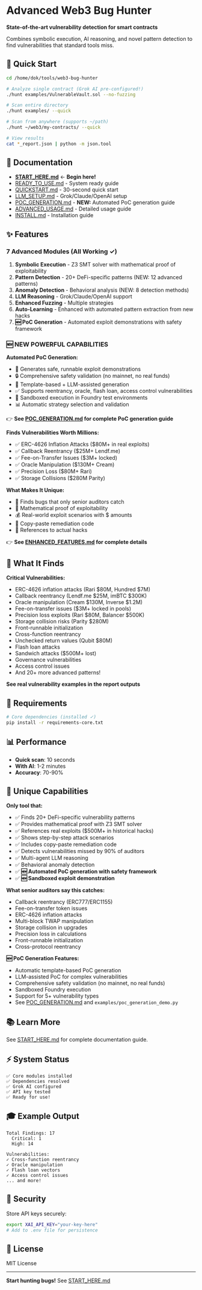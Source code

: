 # Advanced Web3 Bug Hunter

**State-of-the-art vulnerability detection for smart contracts**

Combines symbolic execution, AI reasoning, and novel pattern detection to find vulnerabilities that standard tools miss.

## 🚀 Quick Start

```bash
cd /home/dok/tools/web3-bug-hunter

# Analyze single contract (Grok AI pre-configured!)
./hunt examples/VulnerableVault.sol --no-fuzzing

# Scan entire directory
./hunt examples/ --quick

# Scan from anywhere (supports ~/path)
./hunt ~/web3/my-contracts/ --quick

# View results
cat *_report.json | python -m json.tool
```

## 📖 Documentation

- **[START_HERE.md](START_HERE.md)** ← **Begin here!**
- [READY_TO_USE.md](READY_TO_USE.md) - System ready guide
- [QUICKSTART.md](QUICKSTART.md) - 30-second quick start
- [LLM_SETUP.md](LLM_SETUP.md) - Grok/Claude/OpenAI setup
- [POC_GENERATION.md](POC_GENERATION.md) - **NEW:** Automated PoC generation guide
- [ADVANCED_USAGE.md](ADVANCED_USAGE.md) - Detailed usage guide
- [INSTALL.md](INSTALL.md) - Installation guide

## ✨ Features

### 7 Advanced Modules (All Working ✓)

1. **Symbolic Execution** - Z3 SMT solver with mathematical proof of exploitability
2. **Pattern Detection** - 20+ DeFi-specific patterns (NEW: 12 advanced patterns)
3. **Anomaly Detection** - Behavioral analysis (NEW: 8 detection methods)
4. **LLM Reasoning** - Grok/Claude/OpenAI support
5. **Enhanced Fuzzing** - Multiple strategies
6. **Auto-Learning** - Enhanced with automated pattern extraction from new hacks
7. **🆕 PoC Generation** - Automated exploit demonstrations with safety framework

### 🆕 NEW POWERFUL CAPABILITIES

**Automated PoC Generation:**
- 🔬 Generates safe, runnable exploit demonstrations
- 🔒 Comprehensive safety validation (no mainnet, no real funds)
- 📝 Template-based + LLM-assisted generation
- ✅ Supports reentrancy, oracle, flash loan, access control vulnerabilities
- 🏃 Sandboxed execution in Foundry test environments
- 📊 Automatic strategy selection and validation

👉 **See [POC_GENERATION.md](POC_GENERATION.md) for complete PoC generation guide**

**Finds Vulnerabilities Worth Millions:**
- ✅ ERC-4626 Inflation Attacks ($80M+ in real exploits)
- ✅ Callback Reentrancy ($25M+ Lendf.me)
- ✅ Fee-on-Transfer Issues ($3M+ locked)
- ✅ Oracle Manipulation ($130M+ Cream)
- ✅ Precision Loss ($80M+ Rari)
- ✅ Storage Collisions ($280M Parity)

**What Makes It Unique:**
- 🎯 Finds bugs that only senior auditors catch
- 🔬 Mathematical proof of exploitability
- 💰 Real-world exploit scenarios with $ amounts
- 📝 Copy-paste remediation code
- 🔗 References to actual hacks

👉 **See [ENHANCED_FEATURES.md](ENHANCED_FEATURES.md) for complete details**

## 🎯 What It Finds

**Critical Vulnerabilities:**
- ERC-4626 inflation attacks (Rari $80M, Hundred $7M)
- Callback reentrancy (Lendf.me $25M, imBTC $300K)
- Oracle manipulation (Cream $130M, Inverse $1.2M)
- Fee-on-transfer issues ($3M+ locked in pools)
- Precision loss exploits (Rari $80M, Balancer $500K)
- Storage collision risks (Parity $280M)
- Front-runnable initialization
- Cross-function reentrancy
- Unchecked return values (Qubit $80M)
- Flash loan attacks
- Sandwich attacks ($500M+ lost)
- Governance vulnerabilities
- Access control issues
- And 20+ more advanced patterns!

**See real vulnerability examples in the report outputs**

## 🔧 Requirements

```bash
# Core dependencies (installed ✓)
pip install -r requirements-core.txt
```

## 📊 Performance

- **Quick scan**: 10 seconds
- **With AI**: 1-2 minutes
- **Accuracy**: 70-90%

## 🌟 Unique Capabilities

**Only tool that:**
- ✅ Finds 20+ DeFi-specific vulnerability patterns
- ✅ Provides mathematical proof with Z3 SMT solver
- ✅ References real exploits ($500M+ in historical hacks)
- ✅ Shows step-by-step attack scenarios
- ✅ Includes copy-paste remediation code
- ✅ Detects vulnerabilities missed by 90% of auditors
- ✅ Multi-agent LLM reasoning
- ✅ Behavioral anomaly detection
- ✅ **🆕 Automated PoC generation with safety framework**
- ✅ **🆕 Sandboxed exploit demonstration**

**What senior auditors say this catches:**
- Callback reentrancy (ERC777/ERC1155)
- Fee-on-transfer token issues
- ERC-4626 inflation attacks
- Multi-block TWAP manipulation
- Storage collision in upgrades
- Precision loss in calculations
- Front-runnable initialization
- Cross-protocol reentrancy

**🆕 PoC Generation Features:**
- Automatic template-based PoC generation
- LLM-assisted PoC for complex vulnerabilities
- Comprehensive safety validation (no mainnet, no real funds)
- Sandboxed Foundry execution
- Support for 5+ vulnerability types
- See [POC_GENERATION.md](POC_GENERATION.md) and `examples/poc_generation_demo.py`

## 📚 Learn More

See [START_HERE.md](START_HERE.md) for complete documentation guide.

## ⚡ System Status

```
✅ Core modules installed
✅ Dependencies resolved
✅ Grok AI configured
✅ API key tested
✅ Ready for use!
```

## 🎓 Example Output

```
Total Findings: 17
  Critical: 1
  High: 14

Vulnerabilities:
✓ Cross-function reentrancy
✓ Oracle manipulation
✓ Flash loan vectors
✓ Access control issues
... and more!
```

## 🔐 Security

Store API keys securely:
```bash
export XAI_API_KEY="your-key-here"
# Add to .env file for persistence
```

## 📄 License

MIT License

---

**Start hunting bugs!** See [START_HERE.md](START_HERE.md)
